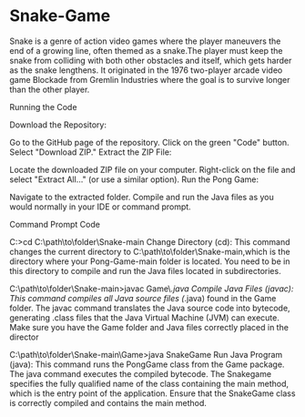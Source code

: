 # Snake-Game 
Snake is a genre of action video games where the player maneuvers the end of a growing line, often themed as a snake.The player must keep the snake from colliding with both other obstacles and itself, which gets harder as the snake lengthens. It originated in the 1976 two-player arcade video game Blockade from Gremlin Industries where the goal is to survive longer than the other player.

Running the Code 

Download the Repository:

Go to the GitHub page of the repository.
Click on the green "Code" button.
Select "Download ZIP."
Extract the ZIP File:

Locate the downloaded ZIP file on your computer.
Right-click on the file and select "Extract All..." (or use a similar option).
Run the Pong Game:

Navigate to the extracted folder.
Compile and run the Java files as you would normally in your IDE or command prompt.



Command Prompt Code

C:\>cd C:\path\to\folder\Snake-main
Change Directory (cd): This command changes the current directory to C:\path\to\folder\Snake-main,which is the directory where your Pong-Game-main folder is located. You need to be in this directory to compile and run the Java files located in subdirectories.

C:\path\to\folder\Snake-main>javac Game\\*.java
Compile Java Files (javac): This command compiles all Java source files (*.java) found in the Game folder. The javac command translates the Java source code into bytecode, generating .class files that the Java Virtual Machine (JVM) can execute. Make sure you have the Game folder and Java files correctly placed in the director

C:\path\to\folder\Snake-main\Game>java SnakeGame
Run Java Program (java): This command runs the PongGame class from the Game package. The java command executes the compiled bytecode. The Snakegame specifies the fully qualified name of the class containing the main method, which is the entry point of the application. Ensure that the SnakeGame class is correctly compiled and contains the main method.
